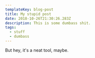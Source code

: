 ```yaml
---
templateKey: blog-post
title: My stupid post
date: 2018-10-26T21:30:26.283Z
description: This is some dumbass shit.
tags:
  - stuff
  - dumbass
---
```

But hey, it's a neat tool, maybe.
